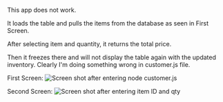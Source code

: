 This app does not work.

It loads the table and pulls the items from the database as seen in First Screen.

After selecting item and quantity, it returns the total price.

Then it freezes there and will not display the table again with the updated inventory.  Clearly I'm doing something wrong in customer.js file.

First Screen:  ![Screen shot after entering node customer.js](firstscreen.jpg?raw=true "First Screen")

Second Screen: ![Screen shot after entering item ID and qty](secondscreen.jpg?raw=true "Second Screen")

